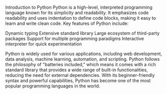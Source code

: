 Introduction to Python
Python is a high-level, interpreted programming language known for its simplicity and readability. It emphasizes code readability and uses indentation to define code blocks, making it easy to learn and write clean code.
Key features of Python include:

Dynamic typing
Extensive standard library
Large ecosystem of third-party packages
Support for multiple programming paradigms
Interactive interpreter for quick experimentation

Python is widely used for various applications, including web development, data analysis, machine learning, automation, and scripting.
Python follows the philosophy of "batteries included," which means it comes with a rich standard library that provides a wide range of built-in functionalities, reducing the need for external dependencies.
With its beginner-friendly syntax and powerful capabilities, Python has become one of the most popular programming languages in the world.
